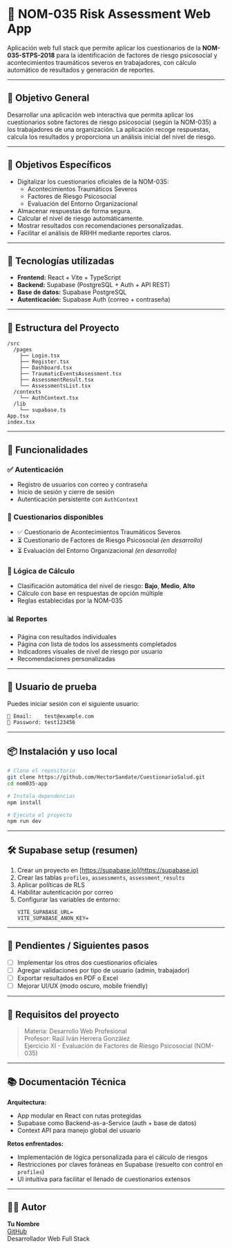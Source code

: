 
# 🧠 NOM-035 Risk Assessment Web App

Aplicación web full stack que permite aplicar los cuestionarios de la **NOM-035-STPS-2018** para la identificación de factores de riesgo psicosocial y acontecimientos traumáticos severos en trabajadores, con cálculo automático de resultados y generación de reportes.

---

## 📌 Objetivo General

Desarrollar una aplicación web interactiva que permita aplicar los cuestionarios sobre factores de riesgo psicosocial (según la NOM-035) a los trabajadores de una organización. La aplicación recoge respuestas, calcula los resultados y proporciona un análisis inicial del nivel de riesgo.

---

## 🎯 Objetivos Específicos

- Digitalizar los cuestionarios oficiales de la NOM-035:
  - Acontecimientos Traumáticos Severos
  - Factores de Riesgo Psicosocial
  - Evaluación del Entorno Organizacional
- Almacenar respuestas de forma segura.
- Calcular el nivel de riesgo automáticamente.
- Mostrar resultados con recomendaciones personalizadas.
- Facilitar el análisis de RRHH mediante reportes claros.

---

## 🚀 Tecnologías utilizadas

- **Frontend:** React + Vite + TypeScript
- **Backend:** Supabase (PostgreSQL + Auth + API REST)
- **Base de datos:** Supabase PostgreSQL
- **Autenticación:** Supabase Auth (correo + contraseña)


---

## 🧩 Estructura del Proyecto

```
/src
  /pages
    ├── Login.tsx
    ├── Register.tsx
    ├── Dashboard.tsx
    ├── TraumaticEventsAssessment.tsx
    ├── AssessmentResult.tsx
    └── AssessmentsList.tsx
  /contexts
    └── AuthContext.tsx
  /lib
    └── supabase.ts
App.tsx
index.tsx
```

---

## 👥 Funcionalidades

### ✅ Autenticación
- Registro de usuarios con correo y contraseña
- Inicio de sesión y cierre de sesión
- Autenticación persistente con `AuthContext`

### 📝 Cuestionarios disponibles
- ✅ Cuestionario de Acontecimientos Traumáticos Severos
- ⏳ Cuestionario de Factores de Riesgo Psicosocial *(en desarrollo)*
- ⏳ Evaluación del Entorno Organizacional *(en desarrollo)*

### 🧠 Lógica de Cálculo
- Clasificación automática del nivel de riesgo: **Bajo**, **Medio**, **Alto**
- Cálculo con base en respuestas de opción múltiple
- Reglas establecidas por la NOM-035

### 📊 Reportes
- Página con resultados individuales
- Página con lista de todos los assessments completados
- Indicadores visuales de nivel de riesgo por usuario
- Recomendaciones personalizadas

---

## 🧪 Usuario de prueba

Puedes iniciar sesión con el siguiente usuario:

```bash
📧 Email:    test@example.com
🔑 Password: test123456
```

---

## 📦 Instalación y uso local

```bash
# Clona el repositorio
git clone https://github.com/HectorSandate/CuestionarioSalud.git
cd nom035-app

# Instala dependencias
npm install

# Ejecuta el proyecto
npm run dev
```

---

## 🛠️ Supabase setup (resumen)

1. Crear un proyecto en [https://supabase.io](https://supabase.io)
2. Crear las tablas `profiles`, `assessments`, `assessment_results`
3. Aplicar políticas de RLS
4. Habilitar autenticación por correo
5. Configurar las variables de entorno:
   ```
   VITE_SUPABASE_URL=
   VITE_SUPABASE_ANON_KEY=
   ```

---

## 📌 Pendientes / Siguientes pasos

- [ ] Implementar los otros dos cuestionarios oficiales
- [ ] Agregar validaciones por tipo de usuario (admin, trabajador)
- [ ] Exportar resultados en PDF o Excel
- [ ] Mejorar UI/UX (modo oscuro, mobile friendly)

---

## 📄 Requisitos del proyecto

> Materia: Desarrollo Web Profesional  
> Profesor: Raúl Iván Herrera González  
> Ejercicio XI - Evaluación de Factores de Riesgo Psicosocial (NOM-035)

---

## 📚 Documentación Técnica

**Arquitectura:**
- App modular en React con rutas protegidas
- Supabase como Backend-as-a-Service (auth + base de datos)
- Context API para manejo global del usuario

**Retos enfrentados:**
- Implementación de lógica personalizada para el cálculo de riesgos
- Restricciones por claves foráneas en Supabase (resuelto con control en `profiles`)
- UI intuitiva para facilitar el llenado de cuestionarios extensos

---

## 🧑‍💻 Autor

**Tu Nombre**  
[GitHub](https://github.com/HectorSandate)  
Desarrollador Web Full Stack
